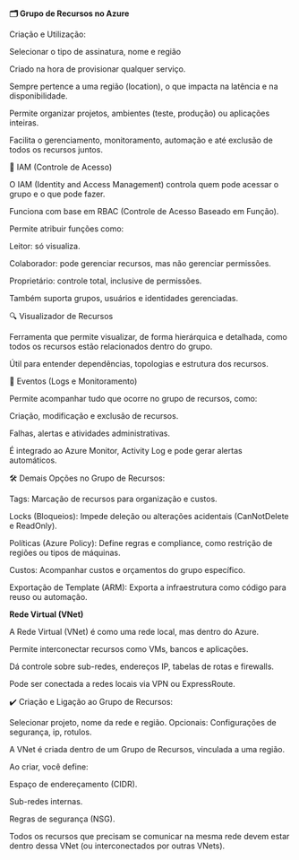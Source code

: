 **🗂️ Grupo de Recursos no Azure**

Criação e Utilização:

Selecionar o tipo de assinatura, nome e região

Criado na hora de provisionar qualquer serviço.

Sempre pertence a uma região (location), o que impacta na latência e na disponibilidade.

Permite organizar projetos, ambientes (teste, produção) ou aplicações inteiras.

Facilita o gerenciamento, monitoramento, automação e até exclusão de todos os recursos juntos.

🔐 IAM (Controle de Acesso)

O IAM (Identity and Access Management) controla quem pode acessar o grupo e o que pode fazer.

Funciona com base em RBAC (Controle de Acesso Baseado em Função).

Permite atribuir funções como:

Leitor: só visualiza.

Colaborador: pode gerenciar recursos, mas não gerenciar permissões.

Proprietário: controle total, inclusive de permissões.

Também suporta grupos, usuários e identidades gerenciadas.

🔍 Visualizador de Recursos

Ferramenta que permite visualizar, de forma hierárquica e detalhada, como todos os recursos estão relacionados dentro do grupo.

Útil para entender dependências, topologias e estrutura dos recursos.

🔔 Eventos (Logs e Monitoramento)

Permite acompanhar tudo que ocorre no grupo de recursos, como:

Criação, modificação e exclusão de recursos.

Falhas, alertas e atividades administrativas.

É integrado ao Azure Monitor, Activity Log e pode gerar alertas automáticos.

🛠️ Demais Opções no Grupo de Recursos:

Tags: Marcação de recursos para organização e custos.

Locks (Bloqueios): Impede deleção ou alterações acidentais (CanNotDelete e ReadOnly).

Políticas (Azure Policy): Define regras e compliance, como restrição de regiões ou tipos de máquinas.

Custos: Acompanhar custos e orçamentos do grupo específico.

Exportação de Template (ARM): Exporta a infraestrutura como código para reuso ou automação.

**Rede Virtual (VNet)**

A Rede Virtual (VNet) é como uma rede local, mas dentro do Azure.

Permite interconectar recursos como VMs, bancos e aplicações.

Dá controle sobre sub-redes, endereços IP, tabelas de rotas e firewalls.

Pode ser conectada a redes locais via VPN ou ExpressRoute.

✔️ Criação e Ligação ao Grupo de Recursos:

Selecionar projeto, nome da rede e região. Opcionais: Configurações de segurança, ip, rotulos.

A VNet é criada dentro de um Grupo de Recursos, vinculada a uma região.

Ao criar, você define:

Espaço de endereçamento (CIDR).

Sub-redes internas.

Regras de segurança (NSG).

Todos os recursos que precisam se comunicar na mesma rede devem estar dentro dessa VNet (ou interconectados por outras VNets).
